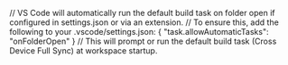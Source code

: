 // VS Code will automatically run the default build task on folder open if configured in settings.json or via an extension.
// To ensure this, add the following to your .vscode/settings.json:
{
    "task.allowAutomaticTasks": "onFolderOpen"
}
// This will prompt or run the default build task (Cross Device Full Sync) at workspace startup.

